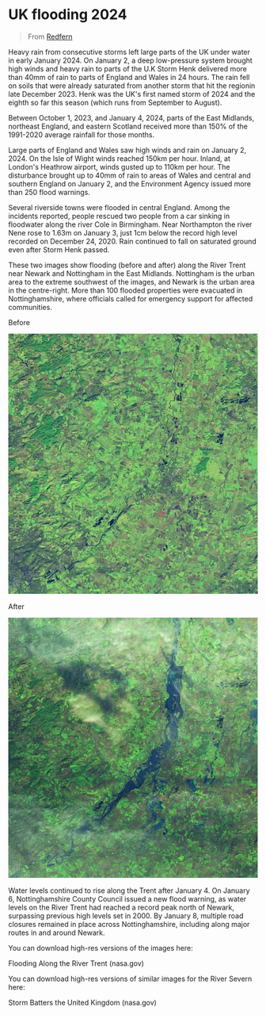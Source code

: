 # UK flooding 2024

> From [Redfern](https://dredfern.substack.com/p/uk-flooding-2024)

Heavy rain from consecutive storms left large parts of the UK under water in early January 2024. On January 2, a deep low-pressure system brought high winds and heavy rain to parts of the U.K Storm Henk delivered more than 40mm of rain to parts of England and Wales in 24 hours. The rain fell on soils that were already saturated from another storm that hit the regionin late December 2023. Henk was the UK's first named storm of 2024 and the eighth so far this season (which runs from September to August).

Between October 1, 2023, and January 4, 2024, parts of the East Midlands, northeast England, and eastern Scotland received more than 150% of the 1991-2020 average rainfall for those months.

Large parts of England and Wales saw high winds and rain on January 2, 2024. On the Isle of Wight winds reached 150km per hour. Inland, at London's Heathrow airport, winds gusted up to 110km per hour. The disturbance brought up to 40mm of rain to areas of Wales and central and southern England on January 2, and the Environment Agency issued more than 250 flood warnings.

Several riverside towns were flooded in central England. Among the incidents reported, people rescued two people from a car sinking in floodwater along the river Cole in Birmingham. Near Northampton the river Nene rose to 1.63m on January 3, just 1cm below the record high level recorded on December 24, 2020. Rain continued to fall on saturated ground even after Storm Henk passed.

These two images show flooding (before and after) along the River Trent near Newark and Nottingham in the East Midlands. Nottingham is the urban area to the extreme southwest of the images, and Newark is the urban area in the centre-right. More than 100 flooded properties were evacuated in Nottinghamshire, where officials called for emergency support for affected communities.

Before

![image](.pix/before.webp)

After

![image](.pix/after.webp)

Water levels continued to rise along the Trent after January 4. On January 6, Nottinghamshire County Council issued a new flood warning, as water levels on the River Trent had reached a record peak north of Newark, surpassing previous high levels set in 2000. By January 8, multiple road closures remained in place across Nottinghamshire, including along major routes in and around Newark.

You can download high-res versions of the images here:

Flooding Along the River Trent (nasa.gov)

You can download high-res versions of similar images for the River Severn here:

Storm Batters the United Kingdom (nasa.gov)
